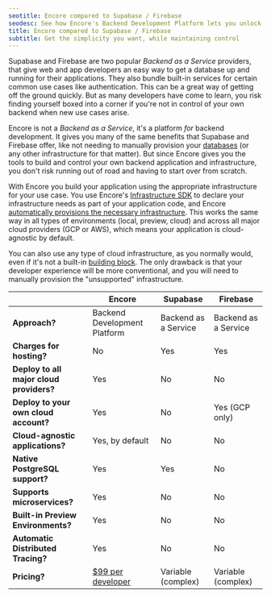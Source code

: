 ```yaml
---
seotitle: Encore compared to Supabase / Firebase
seodesc: See how Encore's Backend Development Platform lets you unlock the simplicity of tools like Supabase and Firebase, while maintaining the control and flexibility of building a real backend application.
title: Encore compared to Supabase / Firebase
subtitle: Get the simplicity you want, while maintaining control
---
```


Supabase and Firebase are two popular _Backend as a Service_ providers, that give web and app developers an easy way to get a database up and running for their applications. They also bundle built-in services for certain common use cases like authentication. This can be a great way of getting off the ground quickly. But as many developers have come to learn, you risk finding yourself boxed into a corner if you're not in control of your own backend when new use cases arise.

Encore is not a _Backend as a Service_, it's a platform _for_ backend development. It gives you many of the same benefits that Supabase and Firebase offer, like not needing to manually provision your [databases](/docs/primitives/databases) (or any other infrastructure for that matter). But since Encore gives you the tools to build and control your own backend application and infrastructure, you don't risk running out of road and having to start over from scratch.

With Encore you build your application using the appropriate infrastructure for your use case. You use Encore's [Infrastructure SDK](/docs/primitives/overview) to declare your infrastructure needs as part of your application code, and Encore [automatically provisions the necessary infrastructure](/docs/deploy/infra). This works the same way in all types of environments (local, preview, cloud) and across all major cloud providers (GCP or AWS), which means your application is cloud-agnostic by default.

You can also use any type of cloud infrastructure, as you normally would, even if it's not a built-in [building block](/docs/primitives/overview). The only drawback is that your developer experience will be more conventional, and you will need to manually provision the "unsupported" infrastructure.

|  | Encore | Supabase | Firebase |
| - | - | - | - |
| **Approach?** | Backend Development Platform | Backend as a Service | Backend as a Service |
| **Charges for hosting?** | No | Yes | Yes |
| **Deploy to all major cloud providers?** | Yes | No | No |
| **Deploy to your own cloud account?** | Yes | No | Yes (GCP only) |
| **Cloud-agnostic applications?** | Yes, by default | No | No|
| **Native PostgreSQL support?** | Yes | Yes | No |
| **Supports microservices?** | Yes | No | No |
| **Built-in Preview Environments?** | Yes | No | No |
| **Automatic Distributed Tracing?** | Yes | No | No |
| **Pricing?** | [$99 per developer](https://encore.dev/pricing) | Variable (complex) | Variable (complex) |
